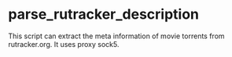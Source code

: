# parse_rutracker_description

This script can extract the meta information of movie torrents from rutracker.org. It uses proxy sock5.
